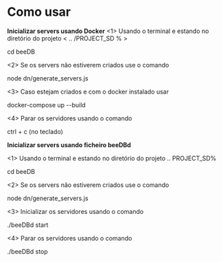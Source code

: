 # Como usar 

**Inicializar servers usando Docker**
<1> Usando o terminal e estando no diretório do projeto < .. /PROJECT_SD % > 

  cd beeDB

<2> Se os servers não estiverem criados use o comando 

node dn/generate_servers.js

<3> Caso estejam criados e com o docker instalado usar 

  docker-compose up --build

<4> Parar os servidores usando o comando 

  ctrl + c (no teclado)

**Inicializar servers usando ficheiro beeDBd**

<1> Usando o terminal e estando no diretório do projeto .. PROJECT_SD% 

  cd beeDB

<2> Se os servers não estiverem criados use o comando 

  node dn/generate_servers.js

<3> Inicializar os servidores usando o comando 

  ./beeDBd start

<4> Parar os servidores usando o comando 

  ./beeDBd stop